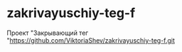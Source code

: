 # zakrivayuschiy-teg-f
Проект "Закрывающий тег "https://github.com/ViktoriaShev/zakrivayuschiy-teg-f.git 
